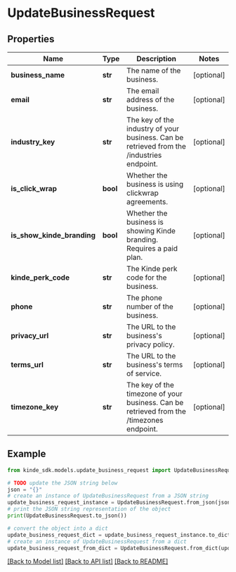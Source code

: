 # UpdateBusinessRequest


## Properties

Name | Type | Description | Notes
------------ | ------------- | ------------- | -------------
**business_name** | **str** | The name of the business. | [optional] 
**email** | **str** | The email address of the business. | [optional] 
**industry_key** | **str** | The key of the industry of your business. Can be retrieved from the /industries endpoint. | [optional] 
**is_click_wrap** | **bool** | Whether the business is using clickwrap agreements. | [optional] 
**is_show_kinde_branding** | **bool** | Whether the business is showing Kinde branding. Requires a paid plan. | [optional] 
**kinde_perk_code** | **str** | The Kinde perk code for the business. | [optional] 
**phone** | **str** | The phone number of the business. | [optional] 
**privacy_url** | **str** | The URL to the business&#39;s privacy policy. | [optional] 
**terms_url** | **str** | The URL to the business&#39;s terms of service. | [optional] 
**timezone_key** | **str** | The key of the timezone of your business. Can be retrieved from the /timezones endpoint. | [optional] 

## Example

```python
from kinde_sdk.models.update_business_request import UpdateBusinessRequest

# TODO update the JSON string below
json = "{}"
# create an instance of UpdateBusinessRequest from a JSON string
update_business_request_instance = UpdateBusinessRequest.from_json(json)
# print the JSON string representation of the object
print(UpdateBusinessRequest.to_json())

# convert the object into a dict
update_business_request_dict = update_business_request_instance.to_dict()
# create an instance of UpdateBusinessRequest from a dict
update_business_request_from_dict = UpdateBusinessRequest.from_dict(update_business_request_dict)
```
[[Back to Model list]](../README.md#documentation-for-models) [[Back to API list]](../README.md#documentation-for-api-endpoints) [[Back to README]](../README.md)


